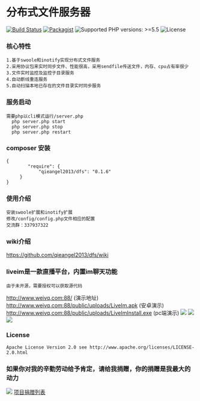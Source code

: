 # 分布式文件服务器
[![Build Status](https://api.travis-ci.org/qieangel2013/dfs.svg)](https://travis-ci.org/qieangel2013/dfs)
[![Packagist](https://img.shields.io/badge/packagist-passing-ff69b4.svg)](https://packagist.org/packages/qieangel2013/dfs)
![Supported PHP versions: >=5.5](https://img.shields.io/badge/php-%3E%3D5.5-blue.svg)
![License](https://img.shields.io/badge/license-Apache%202-yellow.svg)
### 核心特性
    1.基于swoole和inotify实现分布式文件服务
    2.采用协议包来实时同步文件、性能很高，采用sendfile传送文件，内存、cpu占有率很少
    3.文件实时监控及监控子目录服务
    4.自动断线重连服务
    5.自动扫描本地已存在的文件目录实时同步服务
### 服务启动
    需要php以cli模式运行/server.php
      php server.php start
      php server.php stop
      php server.php restart
### composer 安装
	{
    		"require": {
        		"qieangel2013/dfs": "0.1.6"
		 }
	}
### 使用介绍
    安装swoole扩展和inotify扩展
    修改/config/config.php文件相应的配置
    交流群：337937322
### wiki介绍
https://github.com/qieangel2013/dfs/wiki
### liveim是一款直播平台，内置im聊天功能
	由于未开源，需要授权可以获取源代码
http://www.weivq.com:88/ (演示地址)<br/>
http://www.weivq.com:88/public/uploads/LiveIm.apk (安卓演示)<br/>
http://www.weivq.com:88/public/uploads/LiveImInstall.exe (pc端演示)
![](https://github.com/qieangel2013/yaf/blob/master/public/images/windowspc.png)
![](https://github.com/qieangel2013/yaf/blob/master/public/images/jt.png)
![](https://github.com/qieangel2013/yaf/blob/master/public/images/jtmobilet.png)
### License
    Apache License Version 2.0 see http://www.apache.org/licenses/LICENSE-2.0.html
### 如果你对我的辛勤劳动给予肯定，请给我捐赠，你的捐赠是我最大的动力
![](https://github.com/qieangel2013/zys/blob/master/public/images/pay.png)
[项目捐赠列表](https://github.com/qieangel2013/zys/wiki/%E9%A1%B9%E7%9B%AE%E6%8D%90%E8%B5%A0)
